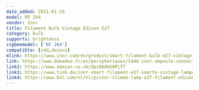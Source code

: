 ```yaml
---
date_added: 2021-01-19
model: RF 264
vendor: Innr
title: Filament Bulb Vintage Edison E27
category: bulb
supports: brightness
zigbeemodel: ['RF 264']
compatible: [z4d,deconz]
mlink: https://www.innr.com/en/product/smart-filament-bulb-e27-vintage-edison/
link: https://www.domadoo.fr/en/peripheriques/5448-innr-ampoule-connectee-type-e27-zigbee-30-pack-de-2-ampoules-vintage-filament-2200-k-type-globe-8718781552923.html
link2: https://www.amazon.co.uk/dp/B08H2HPLTT
link3: https://www.tink.de/innr-smart-filament-e27-smarte-vintage-lampe-edison-2er-pack-10168
link4: https://www.bol.com/nl/nl/p/innr-slimme-lamp-e27-filament-edison-werkt-met-philips-hue-vintage-look-zigbee-smart-led-dimbaar-2-pack/9300000017783192/
---
```

